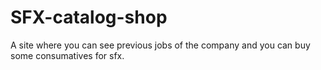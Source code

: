 # SFX-catalog-shop
A site where you can see previous jobs of the company and you can buy some consumatives for sfx.
